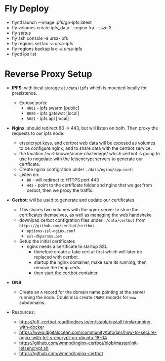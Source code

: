 # Fly Deploy

- flyctl launch --image ipfs/go-ipfs:latest
- fly volumes create ipfs_data --region fra --size 3
- fly status
- fly ssh console -a ursa-ipfs
- fly regions set lax -a ursa-ipfs
- fly regions backup lax -a ursa-ipfs
- flyctl ips list

# Reverse Proxy Setup
- **IPFS**: with local storage at `/data/ipfs` which is mounted locally for presistence.
  - Expose ports:
    - `4001` - ipfs swarm [public]
    - `8080` - ipfs gatewat [local]
    - `5001` - ipfs api [local]

- **Nginx**: should redirect 80 -> 443, but will listen on both. Then proxy the requests to our ipfs node.
  - etsencrypt keys, and certbot web data will be exposed as volumes to be configure nginx, and to share data with the certbot service.
  - the location /.will-known/acme-challenege/ which certbot is going to use to negotiate with the letsencrypt servers to generate our certficate. 
  - Create nginx configration under `./data/nginx/app.conf`:
  - Listen on:
    - `80` - will redirect to HTTPS port 443
    - `443` - point to the certificate folder and nginx that we get from cerbot, then we proxy the traffic.

- **Cerbot**: will be used to generate and update our certificates
  - This shares two volumes with the nginx server to store the certificates themselves, as well as managing the web handshake 
  - download cerbot configration files under `./data/certbot` from `https://github.com/certbot/certbot`.
    - `options-ssl-nginx.conf`
    - `ssl-dhparams.pem`
  - Setup the initial certificates
    - nginx needs a certificate to startup SSL.
      - therefore create a fake cert at first which will later be replaced with certbot.
      - startup the nginx container, make sure its running, then remove the temp certs.
      - then start the certbot container

- **DNS**: 
  - Create an `A` record for the domain name pointing at the server running the node. Could also create `CNAME` records for `www` subdomains.

- Resources:
  - https://eff-certbot.readthedocs.io/en/stable/install.html#running-with-docker
  - https://www.digitalocean.com/community/tutorials/how-to-secure-nginx-with-let-s-encrypt-on-ubuntu-18-04
  - https://github.com/wmnnd/nginx-certbot/blob/master/init-letsencrypt.sh
  - https://github.com/wmnnd/nginx-certbot